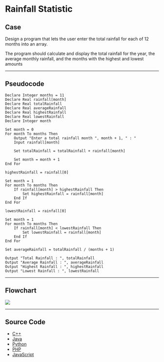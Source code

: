 # Rainfall Statistic

## Case

Design a program that lets the user enter the total rainfall for each of 12 months into an array.

The program should calculate and display the total rainfall for the year, the average monthly rainfall, and the months with the highest and lowest amounts

<hr>

## Pseudocode

```
Declare Integer months = 11
Declare Real rainfall[month]
Declare Real totalRainfall
Declare Real averageRainfall
Declare Real highestRainfall
Declare Real lowestRainfall
Declare Integer month

Set month = 0
For month To months Then
    Output "Enter a total rainfall month ", month + 1, " : "
    Input rainfall[month]

    Set totalRainfall = totalRainfall + rainfall[month]

    Set month = month + 1
End For

highestRainfall = rainfall[0]

Set month = 1
For month To months Then
    If rainfall[month] > highestRainfall Then
        Set highestRainfall = rainfall[month]
    End If
End For

lowestRainfall = rainfall[0]

Set month = 1
For month To months Then
    If rainfall[month] < lowestRainfall Then
        Set lowestRainfall = rainfall[month]
    End If
End For

Set averageRainfall = totalRainfall / (months + 1)

Output "Total Rainfall : ", totalRainfall
Output "Average Rainfall : ", averageRainfall
Output "Highest Rainfall : ", highestRainfall
Output "Lowest Rainfall : ", lowestRainfall
```

<hr>

## Flowchart

<img src="design/.png"  >

<hr>

## Source Code

- [C++](rainfallStatistics.cpp)
- [Java](rainfallStatistics.java)
- [Python](rainfallStatistics.py)
- [PHP](rainfallStatistics.php)
- [JavaScript](rainfallStatistics.js)

